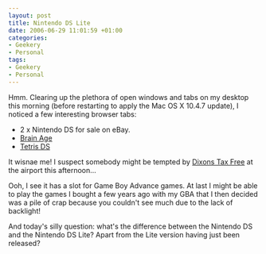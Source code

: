 ```yaml
---
layout: post
title: Nintendo DS Lite
date: 2006-06-29 11:01:59 +01:00
categories:
- Geekery
- Personal
tags:
- Geekery
- Personal
---
```

Hmm.  Clearing up the plethora of open windows and tabs on my desktop this morning (before restarting to apply the Mac OS X 10.4.7 update), I noticed a few interesting browser tabs:

* 2 x Nintendo DS for sale on eBay.
* [Brain Age](http://www.brainage.com/launch/index.jsp)
* [Tetris DS](http://www.tetrisds.com/)

It wisnae me!  I suspect somebody might be tempted by [Dixons Tax Free](http://www.dixonstaxfree.co.uk/index.cfm?fuseaction=dixons.more&action=full&id=16) at the airport this afternoon...

Ooh, I see it has a slot for Game Boy Advance games.  At last I might be able to play the games I bought a few years ago with my GBA that I then decided was a pile of crap because you couldn't see much due to the lack of backlight!

And today's silly question:  what's the difference between the Nintendo DS and the Nintendo DS Lite?  Apart from the Lite version having just been released?
